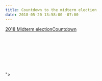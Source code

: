 ```yaml
---
title: Countdown to the midterm election
date: 2018-05-20 13:58:00 -07:00
---
```


<div data-type="countdown" data-id="282705" class="tickcounter" style="width: 100%; position: relative; padding-bottom: 25%"><a href="//www.tickcounter.com/countdown/282705/2018-midterm-election" title="2018 Midterm election">2018 Midterm election</a><a href="//www.tickcounter.com/" title="Countdown">Countdown</a></div><script>(function(d, s, id) { var js, pjs = d.getElementsByTagName(s)[0]; if (d.getElementById(id)) return; js = d.createElement(s); js.id = id; js.src = "//www.tickcounter.com/static/js/loader.js"; pjs.parentNode.insertBefore(js, pjs); }(document, "script", "tickcounter-sdk"));</script>">
